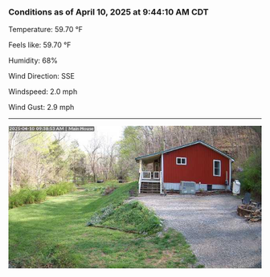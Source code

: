 ### Conditions as of April 10, 2025 at 9:44:10 AM CDT 

Temperature: 59.70 &deg;F

Feels like: 59.70 &deg;F

Humidity: 68%

Wind Direction: SSE

Windspeed: 2.0 mph

Wind Gust: 2.9 mph

---

<img src="./images/latest.jpeg"/>

